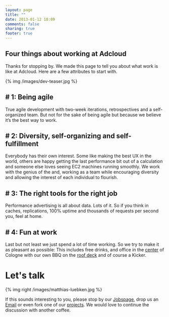 ```yaml
---
layout: page
title: ""
date: 2013-01-12 18:09
comments: false
sharing: true
footer: true
---
```


## Four things about working at Adcloud

Thanks for stopping by. We made this page to tell you about what work is like at Adcloud. Here are a few attributes to start with. 

{% img /images/dev-teaser.jpg %}


\# 1: Being agile
---
True agile development with two-week iterations, retrospectives and a self-organized team. But not for the sake of being agile but because we believe it’s the best way to work.

\# 2: Diversity, self-organizing and self-fulfillment
---
Everybody has their own interest. Some like making the best UX in the world, others are happy getting the last performance bit out of a calculation and someone else loves seeing EC2 machines running smoothly. We work with the genius of the and, working as a team while encouraging diversity and allowing the interest of each individual to flourish.

\# 3: The right tools for the right job
---
Performance advertising is all about data. Lots of it. So if you think in caches, replications, 100% uptime and thousands of requests per second you, feel at home.

\# 4: Fun at work
---
Last but not least we just spend a lot of time working. So we try to make it as pleasant as possible: This includes free drinks, and office in the [center](http://maps.google.de/maps?f=q&source=s_q&hl=de&geocode=&q=Adcloud+GmbH,+K%C3%B6ln&aq=t&sll=51.151786,10.415039&sspn=18.676297,42.407227&ie=UTF8&hq=Adcloud+GmbH,&hnear=K%C3%B6ln,+Nordrhein-Westfalen&t=h&ll=50.941826,6.936321&spn=0.03656,0.082827&z=14&layer=c&cbll=50.941682,6.936591&panoid=V7fZsdjW52tul8e5aBKh6g&cbp=12,288.94,,0,-8.03) of Cologne with our own BBQ on the [roof deck](http://stuff.thylmann.net/the-party-starts-adcloud) and of course a Kicker.

# Let's talk

{% img right /images/matthias-luebken.jpg %}

If this sounds interesting to you, please stop by our [Jobspage](http://hire.jobvite.com/CompanyJobs/Careers.aspx?k=JobListing&c=qF59Vfwy&jvresize=%2fstorage%2fstuff%2fFrameResize.html&v=1), drop us an [Email](mailto:matthias.luebken@adcloud.com) or even fork one of our [projects](https://github.com/adcloud). We would love to continue the discussion with another coffee.



